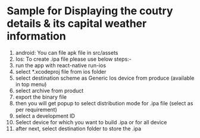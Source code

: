 # Sample for Displaying the coutry details & its capital weather information

1) android: You can file apk file in src/assets
2) Ios: To create .ipa file  please use below steps:-
  1) run the app with react-native run-ios
  2) select *.xcodeproj file from ios folder
  3) select destination scheme as Generic Ios device from produce (available in top menu)
  4) select archive from product
  5) export the binary file 
  6) then you will get popup to select distribution mode for .ipa file (select as per requirement)
  7) select a development ID
  8) Select device for which you want to build .ipa or for all device
  9) after next, select destination folder to store the .ipa

